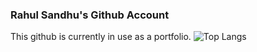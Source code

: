### Rahul Sandhu's Github Account
This github is currently in use as a portfolio.
![Top Langs](https://github-readme-stats.vercel.app/api/top-langs/?username=rahul-singh-sandhu&theme=tokyonight)


